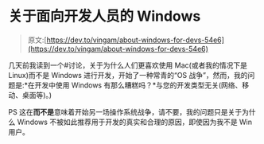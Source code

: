 # 关于面向开发人员的 Windows

> 原文:[https://dev.to/vingam/about-windows-for-devs-54e6](https://dev.to/vingam/about-windows-for-devs-54e6)

几天前我读到一个#讨论，关于为什么人们更喜欢使用 Mac(或者我的情况下是 Linux)而不是 Windows 进行开发，开始了一种常青的“OS 战争”，然而，我的问题是:*在开发中使用 Windows 有那么糟糕吗？*与您的开发类型无关(网络、移动、桌面等)。)

PS 这在**而不是**意味着开始另一场操作系统战争，请不要，我的问题只是关于为什么 Windows 不被如此推荐用于开发的真实和合理的原因，即使因为我不是 Win 用户。